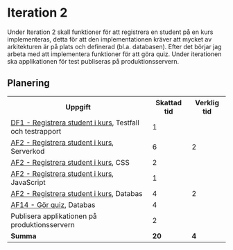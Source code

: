 # Iteration 2
Under Iteration 2 skall funktioner för att registrera en student på en kurs 
implementeras, detta för att den implementationen kräver att mycket av 
arkitekturen är på plats och definerad (bl.a. databasen). Efter det börjar 
jag arbeta med att implementera funktioner för att göra quiz. Under iterationen 
ska applikationen för test publiseras på produktionsservern.

## Planering
<table>
    <tr>
        <th>Uppgift</th>
        <th>Skattad tid</th>
        <th>Verklig tid</th>
    </tr>
    <tr>
        <td><a href="../dokumentation/Krav/AF2-Registrera-student-i-kurs.md">DF1 - Registrera student i kurs</a>, Testfall och testrapport</td>
        <td>1</td>
        <td></td>
    </tr>
    <tr>
        <td><a href="../dokumentation/Krav/AF2-Registrera-student-i-kurs.md">AF2 - Registrera student i kurs</a>, Serverkod</td>
        <td>6</td>
        <td>2</td>
    <tr>
    </tr>
        <td><a href="../dokumentation/Krav/AF2-Registrera-student-i-kurs.md">AF2 - Registrera student i kurs</a>, CSS</td>
        <td>2</td>
        <td></td>
    <tr>
    </tr>
        <td><a href="../dokumentation/Krav/AF2-Registrera-student-i-kurs.md">AF2 - Registrera student i kurs</a>, JavaScript</td>
        <td>1</td>
        <td></td>
    <tr>
    </tr>
        <td><a href="../dokumentation/Krav/AF2-Registrera-student-i-kurs.md">AF2 - Registrera student i kurs</a>, Databas</td>
        <td>4</td>
        <td>2</td>
    <tr>
    </tr>
        <td><a href="../dokumentation/Krav/AF14-Gor-quiz.md">AF14 - Gör quiz</a>, Databas</td>
        <td>4</td>
        <td></td>
    <tr>
    </tr>
        <td>Publisera applikationen på produktionsservern</td>
        <td>2</td>
        <td></td>
    <tr>
    <tr>
        <td><b>Summa</b></td>
        <td><b>20</b></td>
        <td><b>4</b></td>
    </tr>
</table>